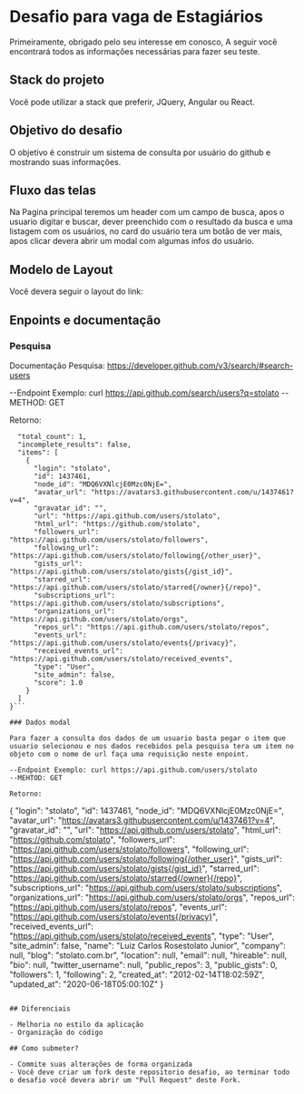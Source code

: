 # Desafio para vaga de Estagiários

Primeiramente, obrigado pelo seu interesse em conosco,
A seguir você encontrará todos as informações necessárias para fazer seu teste.

## Stack do projeto

Você pode utilizar a stack que preferir, JQuery, Angular ou React.

## Objetivo do desafio

O objetivo é construir um sistema de consulta por usuário do github e mostrando suas informações.

## Fluxo das telas

Na Pagina principal teremos um header com um campo de busca, apos o usuario digitar e buscar, dever preenchido com o resultado da busca e uma listagem com os usuários, no card do usuário tera um botão de ver mais, apos clicar devera abrir um modal com algumas infos do usuário.

## Modelo de Layout

Você devera seguir o layout do link: 

## Enpoints e documentação

### Pesquisa
Documentação Pesquisa: https://developer.github.com/v3/search/#search-users

--Endpoint Exemplo: curl https://api.github.com/search/users?q=stolato
--METHOD: GET

Retorno:
```{
  "total_count": 1,
  "incomplete_results": false,
  "items": [
    {
      "login": "stolato",
      "id": 1437461,
      "node_id": "MDQ6VXNlcjE0Mzc0NjE=",
      "avatar_url": "https://avatars3.githubusercontent.com/u/1437461?v=4",
      "gravatar_id": "",
      "url": "https://api.github.com/users/stolato",
      "html_url": "https://github.com/stolato",
      "followers_url": "https://api.github.com/users/stolato/followers",
      "following_url": "https://api.github.com/users/stolato/following{/other_user}",
      "gists_url": "https://api.github.com/users/stolato/gists{/gist_id}",
      "starred_url": "https://api.github.com/users/stolato/starred{/owner}{/repo}",
      "subscriptions_url": "https://api.github.com/users/stolato/subscriptions",
      "organizations_url": "https://api.github.com/users/stolato/orgs",
      "repos_url": "https://api.github.com/users/stolato/repos",
      "events_url": "https://api.github.com/users/stolato/events{/privacy}",
      "received_events_url": "https://api.github.com/users/stolato/received_events",
      "type": "User",
      "site_admin": false,
      "score": 1.0
    }
  ]
}```

### Dados modal

Para fazer a consulta dos dados de um usuario basta pegar o item que usuario selecionou e nos dados recebidos pela pesquisa tera um item no objeto com o nome de url faça uma requisição neste enpoint.

--Endpoint Exemplo: curl https://api.github.com/users/stolato
--MEHTOD: GET

Retorno: 
```
{
  "login": "stolato",
  "id": 1437461,
  "node_id": "MDQ6VXNlcjE0Mzc0NjE=",
  "avatar_url": "https://avatars3.githubusercontent.com/u/1437461?v=4",
  "gravatar_id": "",
  "url": "https://api.github.com/users/stolato",
  "html_url": "https://github.com/stolato",
  "followers_url": "https://api.github.com/users/stolato/followers",
  "following_url": "https://api.github.com/users/stolato/following{/other_user}",
  "gists_url": "https://api.github.com/users/stolato/gists{/gist_id}",
  "starred_url": "https://api.github.com/users/stolato/starred{/owner}{/repo}",
  "subscriptions_url": "https://api.github.com/users/stolato/subscriptions",
  "organizations_url": "https://api.github.com/users/stolato/orgs",
  "repos_url": "https://api.github.com/users/stolato/repos",
  "events_url": "https://api.github.com/users/stolato/events{/privacy}",
  "received_events_url": "https://api.github.com/users/stolato/received_events",
  "type": "User",
  "site_admin": false,
  "name": "Luiz Carlos Rosestolato Junior",
  "company": null,
  "blog": "stolato.com.br",
  "location": null,
  "email": null,
  "hireable": null,
  "bio": null,
  "twitter_username": null,
  "public_repos": 3,
  "public_gists": 0,
  "followers": 1,
  "following": 2,
  "created_at": "2012-02-14T18:02:59Z",
  "updated_at": "2020-06-18T05:00:10Z"
}
```

## Diferenciais

- Melhoria no estilo da aplicação
- Organização do código

## Como submeter?

- Commite suas alterações de forma organizada
- Você deve criar um fork deste repositorio desafio, ao terminar todo o desafio você devera abrir um "Pull Request" deste Fork.